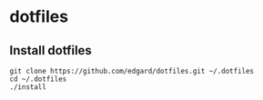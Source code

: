# dotfiles

## Install dotfiles

    git clone https://github.com/edgard/dotfiles.git ~/.dotfiles
    cd ~/.dotfiles
    ./install
